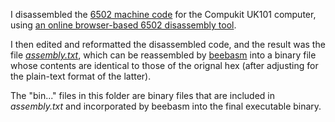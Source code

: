 I disassembled the [6502 machine code](https://github.com/ahope1/Galactic-Hitchhiker/tree/main/original-hex) for the Compukit UK101 computer, using [an online browser-based 6502 disassembly tool](https://www.masswerk.at/6502/disassembler.html).

I then edited and reformatted the disassembled code, and the result was the file [*assembly.txt*](https://github.com/ahope1/Galactic-Hitchhiker/blob/main/disassembly/assembly.txt), which can be reassembled by [beebasm](https://github.com/stardot/beebasm) into a binary file whose contents are identical to those of the orignal hex (after adjusting for the plain-text format of the latter).

The "bin..." files in this folder are binary files that are included in *assembly.txt* and incorporated by beebasm into the final executable binary.
